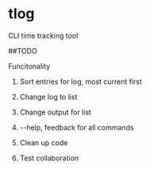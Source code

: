 tlog
====

CLI time tracking tool

##TODO

Funcitonality
1) Sort entries for log, most current first

1) Change log to list
2) Change output for list
3) --help, feedback for all commands
4) Clean up code
5) Test collaboration

